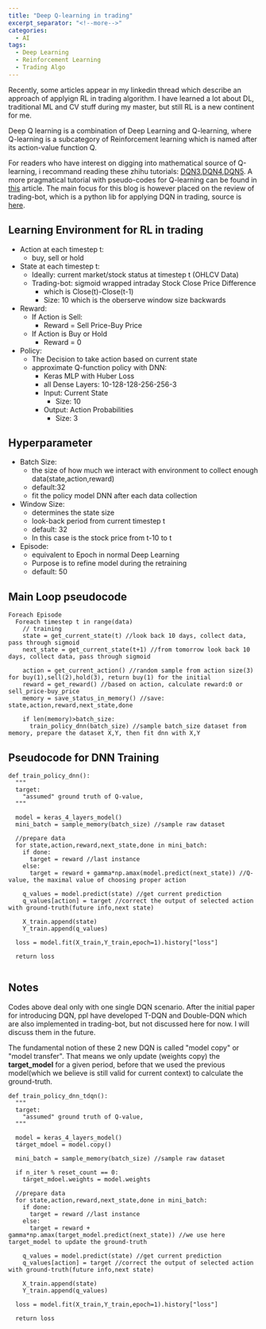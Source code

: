 ```yaml
---
title: "Deep Q-learning in trading"
excerpt_separator: "<!--more-->"
categories:
  - AI
tags:
  - Deep Learning 
  - Reinforcement Learning 
  - Trading Algo
---
```


Recently, some articles appear in my linkedin thread which describe an approach of applyign RL in trading algorithm.
I have learned a lot about DL, traditional ML and CV stuff during my master, but still RL is a new continent for me.

Deep Q learning is a combination of Deep Learning and Q-learning, where Q-learning is a subcategory of Reinforcement learning 
which is named after its action-value function Q.

For readers who have interest on digging into mathematical source of Q-learning, i recommand reading these zhihu tutorials: [DQN3](https://zhuanlan.zhihu.com/p/21340755?refer=intelligentunit),[DQN4](https://zhuanlan.zhihu.com/p/21378532?refer=intelligentunit),[DQN5](https://zhuanlan.zhihu.com/p/21421729). A more pragmatical tutorial with pseudo-codes for Q-learning can be found in [this](https://www.analyticsvidhya.com/blog/2019/04/introduction-deep-q-learning-python/) article. The main focus for this blog is however placed on the review of trading-bot, which is a python lib for applying DQN in trading, source is [here](https://github.com/pskrunner14/trading-bot).

## Learning Environment for RL in trading
- Action at each timestep t:
  - buy, sell or hold
- State at each timestep t:
  - Ideally: current market/stock status at timestep t (OHLCV Data)
  - Trading-bot: sigmoid wrapped intraday Stock Close Price Difference 
    - which is Close(t)-Close(t-1)
    - Size: 10 which is the oberserve window size backwards
- Reward:
  - If Action is Sell: 
    - Reward = Sell Price-Buy Price 
  - If Action is Buy or Hold
    - Reward = 0
- Policy:
  - The Decision to take action based on current state 
  - approximate Q-function policy with DNN:
    - Keras MLP with Huber Loss
    - all Dense Layers: 10-128-128-256-256-3
    - Input: Current State
      - Size: 10
    - Output: Action Probabilities
      - Size: 3

## Hyperparameter
- Batch Size: 
  - the size of how much we interact with environment to collect enough data(state,action,reward)
  - default:32
  - fit the policy model DNN after each data collection
- Window Size:
  - determines the state size
  - look-back period from current timestep t
  - default: 32
  - In this case is the stock price from t-10 to t
- Episode:
  - equivalent to Epoch in normal Deep Learning
  - Purpose is to refine model during the retraining
  - default: 50

## Main Loop pseudocode
```
Foreach Episode
  Foreach timestep t in range(data)
    // training
    state = get_current_state(t) //look back 10 days, collect data, pass through sigmoid
    next_state = get_current_state(t+1) //from tomorrow look back 10 days, collect data, pass through sigmoid

    action = get_current_action() //random sample from action size(3) for buy(1),sell(2),hold(3), return buy(1) for the initial
    reward = get_reward() //based on action, calculate reward:0 or sell_price-buy_price
    memory = save_status_in_memory() //save: state,action,reward,next_state,done

    if len(memory)>batch_size:
      train_policy_dnn(batch_size) //sample batch_size dataset from memory, prepare the dataset X,Y, then fit dnn with X,Y

```

## Pseudocode for DNN Training
```
def train_policy_dnn():
  """
  target:
    "assumed" ground truth of Q-value, 
  """

  model = keras_4_layers_model()
  mini_batch = sample_memory(batch_size) //sample raw dataset

  //prepare data
  for state,action,reward,next_state,done in mini_batch:
    if done:
      target = reward //last instance
    else:
      target = reward + gamma*np.amax(model.predict(next_state)) //Q-value, the maximal value of choosing proper action

    q_values = model.predict(state) //get current prediction
    q_values[action] = target //correct the output of selected action with ground-truth(future info,next state)

    X_train.append(state)
    Y_train.append(q_values)

  loss = model.fit(X_train,Y_train,epoch=1).history["loss"]

  return loss


```

## Notes
Codes above deal only with one single DQN scenario. After the initial paper for introducing DQN, ppl have developed T-DQN and Double-DQN which are also implemented in trading-bot, but not discussed here for now. I will discuss them in the future.

The fundamental notion of these 2 new DQN is called "model copy" or "model transfer". That means we only update (weights copy) the **target_model** for a given period, before that we used the previous model(which we believe is still valid for current context) to calculate the ground-truth.

```
def train_policy_dnn_tdqn():
  """
  target:
    "assumed" ground truth of Q-value, 
  """

  model = keras_4_layers_model()
  tárget_mdoel = model.copy()

  mini_batch = sample_memory(batch_size) //sample raw dataset

  if n_iter % reset_count == 0:
    tárget_mdoel.weights = model.weights

  //prepare data
  for state,action,reward,next_state,done in mini_batch:
    if done:
      target = reward //last instance
    else:
      target = reward + gamma*np.amax(target_model.predict(next_state)) //we use here target_model to update the ground-truth

    q_values = model.predict(state) //get current prediction
    q_values[action] = target //correct the output of selected action with ground-truth(future info,next state)

    X_train.append(state)
    Y_train.append(q_values)

  loss = model.fit(X_train,Y_train,epoch=1).history["loss"]

  return loss


```

<!-- ## Value Function

- Target: 
  - a decision problem: how to use X Dollars to maximize its **reward**
- Policy(Decision Function):
  - simple policy: based only on capital X
```
  if X > 50k:
    invest in stock market
  else if X > 100k
    invest in immobilien market
  else:
    invest in books to learn something
``` 
  - better policy: based on capital X and intrinsic **value**

```
  invest in policy x, which x has estimated maximal reward.

  Expected x return:
  if x = invest in stock market:
    estimated reward = -100 (because of bearish market)
  else if x = invest in immobilien market & Capital X > 100k:
    estimated reward = +500 (because the immo bubble still exists)
  else if x = invest in books & Capital X < 100k:
    estimated reward = +1000 (because u learn somthing!)

```

## Bellman Equation
- Target:
  - How to quantitatively estimate the **value function**?

- Return is cumulative reward 
![Cumulative Reward](https://www.zhihu.com/equation?tex=G_t+%3D+R_%7Bt%2B1%7D+%2B+%5Clambda+R_%7Bt%2B2%7D+%2B+...+%3D+%5Csum_%7Bk%3D0%7D%5E%5Cinfty%5Clambda%5EkR_%7Bt%2Bk%2B1%7D)

We have discounted factor lambda before each reward.

- Definition:
  - **Value Function** v(s) is the Estimation of **Return** at a given state s
  ![iterative form of v(s)](https://www.zhihu.com/equation?tex=%5Cbegin%7Balign%7D%0A+v%28s%29+%26+%3D+%5Cmathbb+E%5BG_t%7CS_t+%3D+s%5D+%5C%5C%5C%5C%0A++++++%26+%3D+%5Cmathbb+E%5BR_%7Bt%2B1%7D%2B%5Clambda+R_%7Bt%2B2%7D+%2B+%5Clambda+%5E2R_%7Bt%2B3%7D+%2B+...%7CS_t+%3D+s%5D+%5C%5C%5C%5C+%0A++++++%26+%3D+%5Cmathbb+E%5BR_%7Bt%2B1%7D%2B%5Clambda+%28R_%7Bt%2B2%7D+%2B+%5Clambda+R_%7Bt%2B3%7D+%2B+...%29%7CS_t+%3D+s%5D+%5C%5C%5C%5C%0A++++++%26+%3D+%5Cmathbb+E%5BR_%7Bt%2B1%7D+%2B+%5Clambda+G_%7Bt%2B1%7D%7CS_t+%3D+s%5D+%5C%5C%5C%5C+%0A++++++%26+%3D+%5Cmathbb+E%5BR_%7Bt%2B1%7D+%2B+%5Clambda+v%28S_%7Bt%2B1%7D%29%7CS_t+%3D+s%5D%0A%5Cend%7Balign%7D)

  ![]()


## Action-Value Function - Extension from Bellman Equation
- Definition:
  - The **Action-Value Function** Q(s,a) is the Estimation of **Return**/Cumulative **Reward** at a given state and an action
  ![Action-Value Function](https://www.zhihu.com/equation?tex=%5Cbegin%7Balign%7D%0AQ%5E%5Cpi%28s%2Ca%29+%26+%3D++%5Cmathbb+E%5Br_%7Bt%2B1%7D+%2B+%5Clambda+r_%7Bt%2B2%7D+%2B+%5Clambda%5E2r_%7Bt%2B3%7D+%2B+...+%7Cs%2Ca%5D+%5C%5C%5C%5C%0A%26+%3D+%5Cmathbb+E_%7Bs%5E%5Cprime%7D%5Br%2B%5Clambda+Q%5E%5Cpi%28s%5E%5Cprime%2Ca%5E%5Cprime%29%7Cs%2Ca%5D%0A%5Cend%7Balign%7D)
- Difference
  -   -->